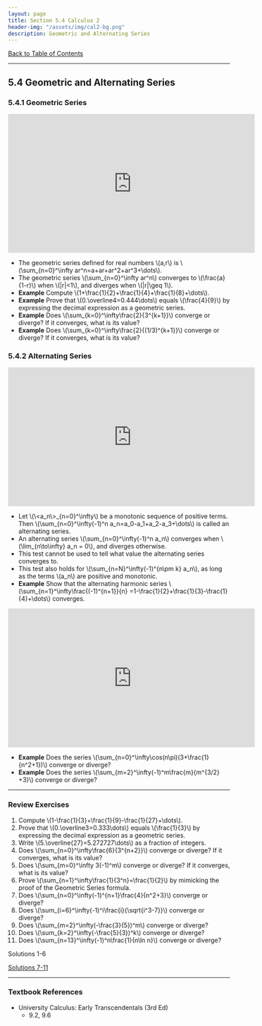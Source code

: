 ```yaml
---
layout: page
title: Section 5.4 Calculus 2
header-img: "/assets/img/cal2-bg.png"
description: Geometric and Alternating Series
---
```


[Back to Table of Contents](../..)

---

## 5.4 Geometric and Alternating Series

### 5.4.1 Geometric Series

<iframe width="560" height="315" src="https://www.youtube.com/embed/mQ5GGR7YlQo" frameborder="0" allowfullscreen></iframe>

- The geometric series defined for real numbers \\(a,r\\) is
  \\(\sum_{n=0}^\infty ar^n=a+ar+ar^2+ar^3+\dots\\).
- The geometric series \\(\sum_{n=0}^\infty ar^n\\) converges to
  \\(\frac{a}{1-r}\\) when \\(|r|<1\\), and diverges when \\(|r|\geq 1\\).
- **Example** Compute \\(1+\frac{1}{2}+\frac{1}{4}+\frac{1}{8}+\dots\\).
- **Example** Prove that \\(0.\overline4=0.444\dots\\) equals \\(\frac{4}{9}\\)
    by expressing the decimal
    expression as a geometric series. <!-- TODO record -->
- **Example** Does \\(\sum_{k=0}^\infty\frac{2}{3^{k+1}}\\) converge or
  diverge? If it converges, what is its value?
- **Example** Does \\(\sum_{k=0}^\infty\frac{2}{(1/3)^{k+1}}\\) converge or
  diverge? If it converges, what is its value?

### 5.4.2 Alternating Series

<iframe width="560" height="315" src="https://www.youtube.com/embed/Zqlbu992hiw" frameborder="0" allowfullscreen></iframe>

- Let \\(\\<a_n\\>\_{n=0}^\infty\\)
  be a monotonic sequence of positive terms. Then
  \\(\sum_{n=0}^\infty(-1)^n a_n=a_0-a_1+a_2-a_3+\dots\\) is called
  an alternating series.
- An alternating series \\(\sum_{n=0}^\infty(-1)^n a_n\\)
  converges when \\(\lim_{n\to\infty} a_n = 0\\), and diverges otherwise.
- This test cannot be used to tell what value the alternating series
  converges to.
- This test also holds for \\(\sum_{n=N}^\infty(-1)^{n\pm k} a_n\\),
  as long as the terms \\(a_n\\) are positive and monotonic.
- **Example** Show that the alternating harmonic series
  \\(\sum_{n=1}^\infty\frac{(-1)^{n+1}}{n}
  =1-\frac{1}{2}+\frac{1}{3}-\frac{1}{4}+\dots\\) converges.

<iframe width="560" height="315" src="https://www.youtube.com/embed/feuhzEX0cNM" frameborder="0" allowfullscreen></iframe>

- **Example** Does the series
  \\(\sum_{n=0}^\infty\cos(n\pi)(3+\frac{1}{n^2+1})\\) converge or diverge?
- **Example** Does the series
  \\(\sum_{m=2}^\infty(-1)^m\frac{m}{m^{3/2} +3}\\) converge or diverge?

---

### Review Exercises

1.  Compute \\(1-\frac{1}{3}+\frac{1}{9}-\frac{1}{27}+\dots\\).
1.  Prove that \\(0.\overline3=0.333\dots\\) equals \\(\frac{1}{3}\\)
    by expressing the decimal
    expression as a geometric series.
1.  Write \\(5.\overline{27}=5.272727\dots\\) as a fraction of integers.
1.  Does \\(\sum_{n=0}^\infty\frac{6}{3^{n+2}}\\) converge or
    diverge? If it converges, what is its value?
1.  Does \\(\sum_{m=0}^\infty 3(-1)^m\\) converge or
    diverge? If it converges, what is its value?
1.  Prove \\(\sum_{n=1}^\infty\frac{1}{3^n}=\frac{1}{2}\\)
    by mimicking the proof of the Geometric Series formula.
1.  Does
    \\(\sum_{n=0}^\infty(-1)^{n+1}\frac{4}{n^2+3}\\)
    converge or diverge?
1.  Does
    \\(\sum_{i=6}^\infty(-1)^i\frac{i}{\sqrt{i^3-7}}\\)
    converge or diverge?
1.  Does
    \\(\sum_{m=2}^\infty(-\frac{3}{5})^m\\)
    converge or diverge?
1.  Does
    \\(\sum_{k=2}^\infty(-\frac{5}{3})^k\\)
    converge or diverge?
1.  Does
    \\(\sum_{n=13}^\infty(-1)^n\frac{1}{n\ln n}\\)
    converge or diverge?


Solutions 1-6

[Solutions 7-11](/resources/calculus2/solutions/5.4b.pdf)

---

### Textbook References

- University Calculus: Early Transcendentals (3rd Ed)
    - 9.2, 9.6

